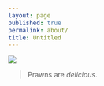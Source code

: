 ```yaml
---
layout: page
published: true
permalink: about/
title: Untitled
---
```


![](/https://farm5.staticflickr.com/4094/4849767882_b0d4350a65_z_d.jpg)
> Prawns are _delicious_.

